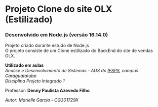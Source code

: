 # Projeto Clone do site OLX (Estilizado)

### Desenvolvido em Node.js (versão 16.14.0)

Projeto criado durante estudo de Node.js  
O projeto consiste de um Clone estilizado do BackEnd do site de vendas OLX.

**Utilizado em aulas**  
_Analise e Desenvolvimento de Sistemas - ADS do [IFSPS](https://www.ifspcaraguatatuba.edu.br/), campus Caraguatatuba_  
_Disciplina Projeto Integrado 1_

Professor: **Denny Paulista Azevedo Filho**


_Autor: Marielle Garcia - CG301729X_

